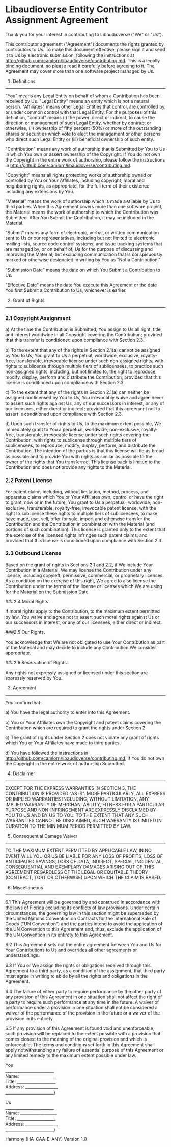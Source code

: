 Libaudioverse Entity Contributor Assignment Agreement
=====================================================

Thank you for your interest in contributing to Libaudioverse ("We" or
"Us").

This contributor agreement ("Agreement") documents the rights granted by
contributors to Us. To make this document effective, please sign it and
send it to Us by electronic submission, following the instructions at
http://github.com/camlorn/libaudioverse/contributing.md. This is a
legally binding document, so please read it carefully before agreeing to
it. The Agreement may cover more than one software project managed by
Us.

1. Definitions
--------------

"You" means any Legal Entity on behalf of whom a Contribution has been
received by Us. "Legal Entity" means an entity which is not a natural
person. "Affiliates" means other Legal Entities that control, are
controlled by, or under common control with that Legal Entity. For the
purposes of this definition, "control" means (i) the power, direct or
indirect, to cause the direction or management of such Legal Entity,
whether by contract or otherwise, (ii) ownership of fifty percent (50%)
or more of the outstanding shares or securities which vote to elect the
management or other persons who direct such Legal Entity or (iii)
beneficial ownership of such entity.

"Contribution" means any work of authorship that is Submitted by You to
Us in which You own or assert ownership of the Copyright. If You do not
own the Copyright in the entire work of authorship, please follow the
instructions in http://github.com/camlorn/libaudioverse/contributing.md.

"Copyright" means all rights protecting works of authorship owned or
controlled by You or Your Affiliates, including copyright, moral and
neighboring rights, as appropriate, for the full term of their existence
including any extensions by You.

"Material" means the work of authorship which is made available by Us to
third parties. When this Agreement covers more than one software
project, the Material means the work of authorship to which the
Contribution was Submitted. After You Submit the Contribution, it may be
included in the Material.

"Submit" means any form of electronic, verbal, or written communication
sent to Us or our representatives, including but not limited to
electronic mailing lists, source code control systems, and issue
tracking systems that are managed by, or on behalf of, Us for the
purpose of discussing and improving the Material, but excluding
communication that is conspicuously marked or otherwise designated in
writing by You as "Not a Contribution."

"Submission Date" means the date on which You Submit a Contribution to
Us.

"Effective Date" means the date You execute this Agreement or the date
You first Submit a Contribution to Us, whichever is earlier.

2. Grant of Rights
------------------

### 2.1 Copyright Assignment

a) At the time the Contribution is Submitted, You assign to Us all
right, title, and interest worldwide in all Copyright covering the
Contribution; provided that this transfer is conditioned upon compliance
with Section 2.3.

b) To the extent that any of the rights in Section 2.1(a) cannot be
assigned by You to Us, You grant to Us a perpetual, worldwide,
exclusive, royalty-free, transferable, irrevocable license under such
non-assigned rights, with rights to sublicense through multiple tiers of
sublicensees, to practice such non-assigned rights, including, but not
limited to, the right to reproduce, modify, display, perform and
distribute the Contribution; provided that this license is conditioned
upon compliance with Section 2.3.

c) To the extent that any of the rights in Section 2.1(a) can neither
be assigned nor licensed by You to Us, You irrevocably waive and agree
never to assert such rights against Us, any of our successors in
interest, or any of our licensees, either direct or indirect; provided
that this agreement not to assert is conditioned upon compliance with
Section 2.3.

d) Upon such transfer of rights to Us, to the maximum extent possible,
We immediately grant to You a perpetual, worldwide, non-exclusive,
royalty-free, transferable, irrevocable license under such rights
covering the Contribution, with rights to sublicense through multiple
tiers of sublicensees, to reproduce, modify, display, perform, and
distribute the Contribution. The intention of the parties is that this
license will be as broad as possible and to provide You with rights as
similar as possible to the owner of the rights that You transferred.
This license back is limited to the Contribution and does not provide
any rights to the Material.

### 2.2 Patent License

For patent claims including, without limitation, method, process, and
apparatus claims which You or Your Affiliates own, control or have the
right to grant, now or in the future, You grant to Us a perpetual,
worldwide, non-exclusive, transferable, royalty-free, irrevocable patent
license, with the right to sublicense these rights to multiple tiers of
sublicensees, to make, have made, use, sell, offer for sale, import and
otherwise transfer the Contribution and the Contribution in combination
with the Material (and portions of such combination). This license is
granted only to the extent that the exercise of the licensed rights
infringes such patent claims; and provided that this license is
conditioned upon compliance with Section 2.3.

### 2.3 Outbound License

Based on the grant of rights in Sections 2.1 and 2.2, if We include Your
Contribution in a Material, We may license the Contribution under any
license, including copyleft, permissive, commercial, or proprietary
licenses. As a condition on the exercise of this right, We agree to also
license the Contribution under the terms of the license or licenses
which We are using for the Material on the Submission Date.

###2.4 Moral Rights.

If moral rights apply to the Contribution, to the maximum extent permitted by law, You waive and
agree not to assert such moral rights against Us or our successors in
interest, or any of our licensees, either direct or indirect.

###2.5 Our Rights.

You acknowledge that We are not obligated to use Your Contribution as part of the Material and may
decide to include any Contribution We consider appropriate.

###2.6 Reservation of Rights.

Any rights not expressly assigned or licensed under this section are expressly reserved
by You.

3. Agreement
------------

You confirm that:

a) You have the legal authority to enter into this Agreement.

b) You or Your Affiliates own the Copyright and patent claims covering
the Contribution which are required to grant the rights under Section 2.

c) The grant of rights under Section 2 does not violate any grant of
rights which You or Your Affiliates have made to third parties.

d) You have followed the instructions in
http://github.com/camlorn/libaudioverse/contributing.md, if You do not
own the Copyright in the entire work of authorship Submitted.

4. Disclaimer
-------------

EXCEPT FOR THE EXPRESS WARRANTIES IN SECTION 3, THE CONTRIBUTION IS
PROVIDED "AS IS". MORE PARTICULARLY, ALL EXPRESS OR IMPLIED WARRANTIES
INCLUDING, WITHOUT LIMITATION, ANY IMPLIED WARRANTY OF MERCHANTABILITY,
FITNESS FOR A PARTICULAR PURPOSE AND NON-INFRINGEMENT ARE EXPRESSLY
DISCLAIMED BY YOU TO US AND BY US TO YOU. TO THE EXTENT THAT ANY SUCH
WARRANTIES CANNOT BE DISCLAIMED, SUCH WARRANTY IS LIMITED IN DURATION TO
THE MINIMUM PERIOD PERMITTED BY LAW.

5. Consequential Damage Waiver
------------------------------

TO THE MAXIMUM EXTENT PERMITTED BY APPLICABLE LAW, IN NO EVENT WILL YOU
OR US BE LIABLE FOR ANY LOSS OF PROFITS, LOSS OF ANTICIPATED SAVINGS,
LOSS OF DATA, INDIRECT, SPECIAL, INCIDENTAL, CONSEQUENTIAL AND EXEMPLARY
DAMAGES ARISING OUT OF THIS AGREEMENT REGARDLESS OF THE LEGAL OR
EQUITABLE THEORY (CONTRACT, TORT OR OTHERWISE) UPON WHICH THE CLAIM IS
BASED.

6. Miscellaneous
----------------

6.1 This Agreement will be governed by and construed in accordance with
the laws of Florida excluding its conflicts of law provisions. Under
certain circumstances, the governing law in this section might be
superseded by the United Nations Convention on Contracts for the
International Sale of Goods ("UN Convention") and the parties intend to
avoid the application of the UN Convention to this Agreement and, thus,
exclude the application of the UN Convention in its entirety to this
Agreement.

6.2 This Agreement sets out the entire agreement between You and Us for
Your Contributions to Us and overrides all other agreements or
understandings.

6.3 If You or We assign the rights or obligations received through this
Agreement to a third party, as a condition of the assignment, that third
party must agree in writing to abide by all the rights and obligations
in the Agreement.

6.4 The failure of either party to require performance by the other
party of any provision of this Agreement in one situation shall not
affect the right of a party to require such performance at any time in
the future. A waiver of performance under a provision in one situation
shall not be considered a waiver of the performance of the provision in
the future or a waiver of the provision in its entirety.

6.5 If any provision of this Agreement is found void and unenforceable,
such provision will be replaced to the extent possible with a provision
that comes closest to the meaning of the original provision and which is
enforceable. The terms and conditions set forth in this Agreement shall
apply notwithstanding any failure of essential purpose of this Agreement
or any limited remedy to the maximum extent possible under law.

You\
\_\_\_\_\_\_\_\_\_\_\_\_\_\_\_\_\_\_\_\_\_\_\_\_\
Name: \_\_\_\_\_\_\_\_\_\_\_\_\_\_\_\_\_\_\
Title: \_\_\_\_\_\_\_\_\_\_\_\_\_\_\_\_\_\_\_\
Address: \_\_\_\_\_\_\_\_\_\_\_\_\_\_\_\_\
\_\_\_\_\_\_\_\_\_\_\_\_\_\_\_\_\_\_\_\_\_\_\_\_\

Us\
\_\_\_\_\_\_\_\_\_\_\_\_\_\_\_\_\_\_\_\_\_\_\_\_\
Name: \_\_\_\_\_\_\_\_\_\_\_\_\_\_\_\_\_\_\
Title: \_\_\_\_\_\_\_\_\_\_\_\_\_\_\_\_\_\_\_\
Address: \_\_\_\_\_\_\_\_\_\_\_\_\_\_\_\_\
\_\_\_\_\_\_\_\_\_\_\_\_\_\_\_\_\_\_\_\_\_\_\_\_\

Harmony (HA-CAA-E-ANY) Version 1.0